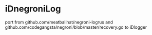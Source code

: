 # iDnegroniLog

port from github.com/meatballhat/negroni-logrus and github.com/codegangsta/negroni/blob/master/recovery.go to iDlogger